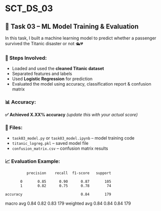 # SCT_DS_03
## 🤖 Task 03 – ML Model Training & Evaluation

In this task, I built a machine learning model to predict whether a passenger survived the Titanic disaster or not 🛳️💔

### 🧠 Steps Involved:
- Loaded and used the **cleaned Titanic dataset**
- Separated features and labels
- Used **Logistic Regression** for prediction
- Evaluated the model using accuracy, classification report & confusion matrix

### 📊 Accuracy:
**✅ Achieved X.XX% accuracy** *(update this with your actual score)*

### 📁 Files:
- `task03_model.py` or `task03_model.ipynb` – model training code
- `titanic_logreg.pkl` – saved model file
- `confusion_matrix.csv` – confusion matrix results

### 📈 Evaluation Example:
              precision    recall  f1-score   support

           0       0.85      0.90      0.87       105
           1       0.82      0.75      0.78        74

    accuracy                           0.84       179
   macro avg       0.84      0.82      0.83       179
weighted avg       0.84      0.84      0.84       179
